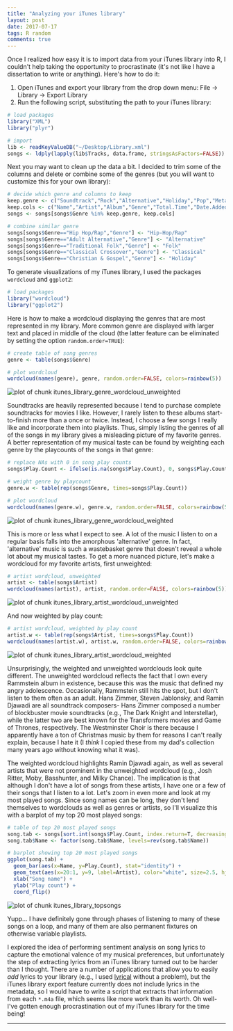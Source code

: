 ```yaml
---
title: "Analyzing your iTunes library"
layout: post
date: 2017-07-17
tags: R random
comments: true
---
```




Once I realized how easy it is to import data from your iTunes library into R, I couldn't help taking the opportunity to procrastinate (it's not like I have a dissertation to write or anything). Here's how to do it:

1. Open iTunes and export your library from the drop down menu: File -> Library -> Export Library
2. Run the following script, substituting the path to your iTunes library:


```r
# load packages
library("XML")
library("plyr")

# import
lib <- readKeyValueDB("~/Desktop/Library.xml")
songs <- ldply(lapply(lib$Tracks, data.frame, stringsAsFactors=FALSE))
```

Next you may want to clean up the data a bit. I decided to trim some of the columns and delete or combine some of the genres (but you will want to customize this for your own library):


```r
# decide which genre and columns to keep
keep.genre <- c("Soundtrack","Rock","Alternative","Holiday","Pop","Metal","Dance","Country","Electronic","Industrial","Singer/Songwriter","Hip-Hop/Rap","Hip Hop/Rap","Classical","Classical Crossover","World","Easy Listening","Folk","R&B/Soul","Reggae","Traditional Folk","Punk Rock","Oldies","Christian & Gospel","K-Pop","Pop/Rock","Bluegrass","Indie","Jazz","Vocal","Children's Music","Adult Alternative")
keep.cols <- c("Name","Artist","Album","Genre","Total.Time","Date.Added","Play.Count")
songs <- songs[songs$Genre %in% keep.genre, keep.cols]

# combine similar genre
songs[songs$Genre=="Hip Hop/Rap","Genre"] <- "Hip-Hop/Rap"
songs[songs$Genre=="Adult Alternative","Genre"] <- "Alternative"
songs[songs$Genre=="Traditional Folk","Genre"] <- "Folk"
songs[songs$Genre=="Classical Crossover","Genre"] <- "Classical"
songs[songs$Genre=="Christian & Gospel","Genre"] <- "Holiday"
```

To generate visualizations of my iTunes library, I used the packages `wordcloud` and `ggplot2`:


```r
# load packages
library("wordcloud")
library("ggplot2")
```

Here is how to make a wordcloud displaying the genres that are most represented in my library. More common genre are displayed with larger text and placed in middle of the cloud (the latter feature can be eliminated by setting the option `random.order=TRUE`):


```r
# create table of song genres
genre <- table(songs$Genre)

# plot wordcloud
wordcloud(names(genre), genre, random.order=FALSE, colors=rainbow(5))
```

<img src="/assets/Rfigs/post_2017-07_itunes_library_genre_wordcloud_unweighted-1.png" title="plot of chunk itunes_library_genre_wordcloud_unweighted" alt="plot of chunk itunes_library_genre_wordcloud_unweighted" style="display: block; margin: auto;" />

Soundtracks are heavily represented because I tend to purchase complete soundtracks for movies I like. However, I rarely listen to these albums start-to-finish more than a once or twice. Instead, I choose a few songs I really like and incorporate them into playlists. Thus, simply listing the genres of all of the songs in my library gives a misleading picture of my favorite genres. A better representation of my musical taste can be found by weighting each genre by the playcounts of the songs in that genre:


```r
# replace NAs with 0 in song play counts
songs$Play.Count <- ifelse(is.na(songs$Play.Count), 0, songs$Play.Count)

# weight genre by playcount
genre.w <- table(rep(songs$Genre, times=songs$Play.Count))

# plot wordcloud
wordcloud(names(genre.w), genre.w, random.order=FALSE, colors=rainbow(5))
```

<img src="/assets/Rfigs/post_2017-07_itunes_library_genre_wordcloud_weighted-1.png" title="plot of chunk itunes_library_genre_wordcloud_weighted" alt="plot of chunk itunes_library_genre_wordcloud_weighted" style="display: block; margin: auto;" />

This is more or less what I expect to see. A lot of the music I listen to on a regular basis falls into the amorphous 'alternative' genre. In fact, 'alternative' music is such a wastebasket genre that doesn't reveal a whole lot about my musical tastes. To get a more nuanced picture, let's make a wordcloud for my favorite artists, first unweighted:


```r
# artist wordcloud, unweighted
artist <- table(songs$Artist)
wordcloud(names(artist), artist, random.order=FALSE, colors=rainbow(5))
```

<img src="/assets/Rfigs/post_2017-07_itunes_library_artist_wordcloud_unweighted-1.png" title="plot of chunk itunes_library_artist_wordcloud_unweighted" alt="plot of chunk itunes_library_artist_wordcloud_unweighted" style="display: block; margin: auto;" />

And now weighted by play count:


```r
# artist wordcloud, weighted by play count
artist.w <- table(rep(songs$Artist, times=songs$Play.Count))
wordcloud(names(artist.w), artist.w, random.order=FALSE, colors=rainbow(5))
```

<img src="/assets/Rfigs/post_2017-07_itunes_library_artist_wordcloud_weighted-1.png" title="plot of chunk itunes_library_artist_wordcloud_weighted" alt="plot of chunk itunes_library_artist_wordcloud_weighted" style="display: block; margin: auto;" />

Unsurprisingly, the weighted and unweighted wordclouds look quite different. The unweighted wordcloud reflects the fact that I own every Rammstein album in existence, because this was the music that defined my angry adolescence. Occasionally, Rammstein still hits the spot, but I don't listen to them often as an adult. Hans Zimmer, Steven Jablonsky, and Ramin Djawadi are all soundtrack composers- Hans Zimmer composed a number of blockbuster movie soundtracks (e.g., The Dark Knight and Interstellar), while the latter two are best known for the Transformers movies and Game of Thrones, respectively. The Westminster Choir is there because I apparently have a ton of Christmas music by them for reasons I can't really explain, because I hate it (I *think* I copied these from my dad's collection many years ago without knowing what it was).

The weighted wordcloud highlights Ramin Djawadi again, as well as several artists that were not prominent in the unweighted wordcloud (e.g., Josh Ritter, Moby, Basshunter, and Milky Chance). The implication is that although I don't have a lot of songs from these artists, I have one or a few of their songs that I listen to a lot. Let's zoom in even more and look at my most played songs. Since song names can be long, they don't lend themselves to wordclouds as well as genres or artists, so I'll visualize this with a barplot of my top 20 most played songs:


```r
# table of top 20 most played songs
song.tab <- songs[sort.int(songs$Play.Count, index.return=T, decreasing=T)$ix,][1:20,c("Play.Count","Name","Artist","Genre")]
song.tab$Name <- factor(song.tab$Name, levels=rev(song.tab$Name))

# barplot showing top 20 most played songs
ggplot(song.tab) +
  geom_bar(aes(x=Name, y=Play.Count), stat="identity") +
  geom_text(aes(x=20:1, y=9, label=Artist), color="white", size=2.5, hjust=0, fontface=4) +
  xlab("Song name") +
  ylab("Play count") +
  coord_flip() 
```

<img src="/assets/Rfigs/post_2017-07_itunes_library_topsongs-1.png" title="plot of chunk itunes_library_topsongs" alt="plot of chunk itunes_library_topsongs" style="display: block; margin: auto;" />

Yupp... I have definitely gone through phases of listening to many of these songs on a loop, and many of them are also permanent fixtures on otherwise variable playlists.  

I explored the idea of performing sentiment analysis on song lyrics to capture the emotional valence of my musical preferences, but unfortunately the step of extracting lyrics from an iTunes library turned out to be harder than I thought. There are a number of applications that allow you to easily *add* lyrics to your library (e.g., I used [lyrical](https://shullian.com/get_lyrical.php) without a problem), but the iTunes library export feature currently does not include lyrics in the metadata, so I would have to write a script that extracts that information from each `*.m4a` file, which seems like more work than its worth. Oh well-  I've gotten enough procrastination out of my iTunes library for the time being! 

___




